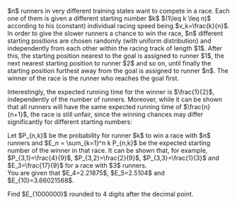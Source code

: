<p>$n$ runners in very different training states want to compete in a race. Each one of them is given a different starting number $k$ $(1\leq k \leq n)$ according to his (constant) individual racing speed being $v_k=\frac{k}{n}$.<br />
In order to give the slower runners a chance to win the race, $n$ different starting positions are chosen randomly (with uniform distribution) and independently from each other within the racing track of length $1$. After this, the starting position nearest to the goal is assigned to runner $1$, the next nearest starting position to runner $2$ and so on, until finally the starting position furthest away from the goal is assigned to runner $n$. The winner of the race is the runner who reaches the goal first.</p>

<p>Interestingly, the expected running time for the winner is $\frac{1}{2}$, independently of the number of runners. Moreover, while it can be shown that all runners will have the same expected running time of $\frac{n}{n+1}$, the race is still unfair, since the winning chances may differ significantly for different starting numbers:</p>

<p>Let $P_{n,k}$ be the probability for runner $k$ to win a race with $n$ runners and $E_n = \sum_{k=1}^n k P_{n,k}$ be the expected starting number of the winner in that race. It can be shown that, for example,
$P_{3,1}=\frac{4}{9}$, $P_{3,2}=\frac{2}{9}$, $P_{3,3}=\frac{1}{3}$ and $E_3=\frac{17}{9}$ for a race with $3$ runners. <br />
You are given that $E_4=2.21875$, $E_5=2.5104$ and $E_{10}=3.66021568$.</p>

<p>Find $E_{1000000}$ rounded to 4 digits after the decimal point.</p>
